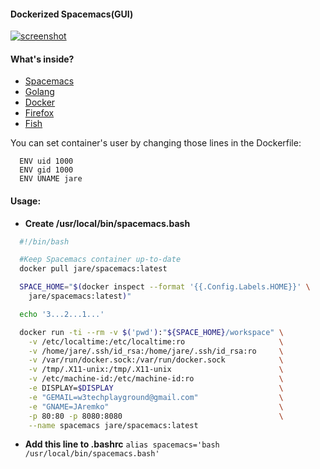 #### Dockerized Spacemacs(GUI)  

[![screenshot](http://i.imgur.com/PjGF8iY.png)](http://i.imgur.com/PjGF8iY.png)

#### What's inside?

  - [Spacemacs](https://github.com/syl20bnr/spacemacs)
  - [Golang](https://golang.org/)
  - [Docker](https://www.docker.com/)
  - [Firefox](https://www.mozilla.org/en-US/firefox/new/)
  - [Fish](http://fishshell.com/)

You can set container's user by changing those lines in the Dockerfile:
```
  ENV uid 1000
  ENV gid 1000
  ENV UNAME jare
```
#### Usage: 

 - **Create /usr/local/bin/spacemacs.bash**
```bash
  #!/bin/bash

  #Keep Spacemacs container up-to-date
  docker pull jare/spacemacs:latest

  SPACE_HOME="$(docker inspect --format '{{.Config.Labels.HOME}}' \
    jare/spacemacs:latest)"

  echo '3...2...1...'

  docker run -ti --rm -v $('pwd'):"${SPACE_HOME}/workspace" \
    -v /etc/localtime:/etc/localtime:ro                     \
    -v /home/jare/.ssh/id_rsa:/home/jare/.ssh/id_rsa:ro     \
    -v /var/run/docker.sock:/var/run/docker.sock            \
    -v /tmp/.X11-unix:/tmp/.X11-unix                        \
    -v /etc/machine-id:/etc/machine-id:ro                   \
    -e DISPLAY=$DISPLAY                                     \
    -e "GEMAIL=w3techplayground@gmail.com"                  \
    -e "GNAME=JAremko"                                      \
    -p 80:80 -p 8080:8080                                   \
    --name spacemacs jare/spacemacs:latest
```

 - **Add this line to .bashrc** `alias spacemacs='bash /usr/local/bin/spacemacs.bash'`
